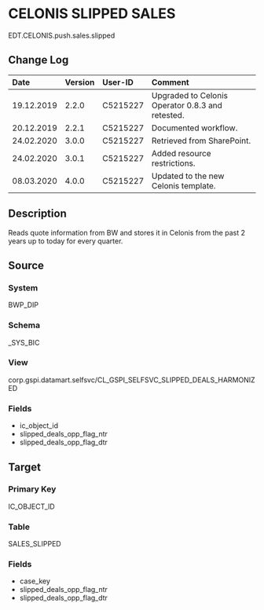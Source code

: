# CELONIS SLIPPED SALES
EDT.CELONIS.push.sales.slipped


## Change Log
|   Date        |   Version |   User-ID     |   Comment                                             |
|   :--         |   :--     |   :--         |   :--                                                 |
|   19.12.2019  |   2.2.0   |   C5215227    |   Upgraded to Celonis Operator 0.8.3 and retested.    |
|   20.12.2019  |   2.2.1   |   C5215227    |   Documented workflow.                                |
|   24.02.2020  |   3.0.0   |   C5215227    |   Retrieved from SharePoint.                          |
|   24.02.2020  |   3.0.1   |   C5215227    |   Added resource restrictions.                        |
|   08.03.2020  |   4.0.0   |   C5215227    |   Updated to the new Celonis template.                |


## Description
Reads quote information from BW and stores it in Celonis from the past 2 years up to today for every quarter.


## Source

### System
BWP_DIP

### Schema
_SYS_BIC

### View
corp.gspi.datamart.selfsvc/CL_GSPI_SELFSVC_SLIPPED_DEALS_HARMONIZED

### Fields
- ic_object_id
- slipped_deals_opp_flag_ntr
- slipped_deals_opp_flag_dtr


## Target

### Primary Key
IC_OBJECT_ID

### Table
SALES_SLIPPED

### Fields
- case_key
- slipped_deals_opp_flag_ntr
- slipped_deals_opp_flag_dtr